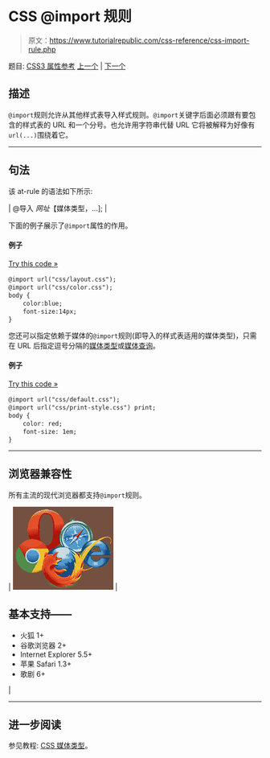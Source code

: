 # CSS @import 规则

> 原文：<https://www.tutorialrepublic.com/css-reference/css-import-rule.php>

题目: [CSS3 属性参考](css3-properties.php) [上一个](css-font-face-rule.php) | [下一个](css3-keyframes-rule.php)

## 描述

`@import`规则允许从其他样式表导入样式规则。`@import`关键字后面必须跟有要包含的样式表的 URL 和一个分号。也允许用字符串代替 URL 它将被解释为好像有`url(...)`围绕着它。

* * *

## 句法

该 at-rule 的语法如下所示:

| @导入 *网址*【媒体类型，...]; |

下面的例子展示了`@import`属性的作用。

#### 例子

[Try this code »](../codelab.php?topic=css&file=import-rule-01 "Try this code using online Editor")

```
@import url("css/layout.css");
@import url("css/color.css");
body {
    color:blue;
    font-size:14px;
}
```

您还可以指定依赖于媒体的`@import`规则(即导入的样式表适用的媒体类型)，只需在 URL 后指定逗号分隔的[媒体类型](../css-tutorial/css-media-types.php)或[媒体查询](../css-tutorial/css-media-types.php#media-query)。

#### 例子

[Try this code »](../codelab.php?topic=css&file=import-rule-02 "Try this code using online Editor")

```
@import url("css/default.css");
@import url("css/print-style.css") print;
body {
    color: red;
    font-size: 1em;
}
```

* * *

## 浏览器兼容性

所有主流的现代浏览器都支持`@import`规则。

| ![Browsers Icon](img/e9331123c77668c1832e541c2fca1002.png) | 

## 基本支持——

*   火狐 1+
*   谷歌浏览器 2+
*   Internet Explorer 5.5+
*   苹果 Safari 1.3+
*   歌剧 6+

 |

* * *

## 进一步阅读

参见教程: [CSS 媒体类型](../css-tutorial/css-media-types.php)。